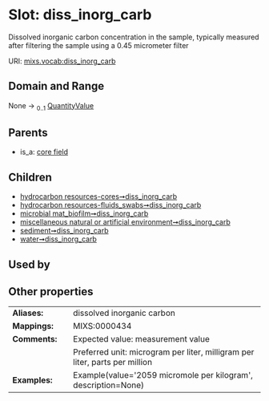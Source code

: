 
# Slot: diss_inorg_carb


Dissolved inorganic carbon concentration in the sample, typically measured after filtering the sample using a 0.45 micrometer filter

URI: [mixs.vocab:diss_inorg_carb](https://w3id.org/mixs/vocab/diss_inorg_carb)


## Domain and Range

None &#8594;  <sub>0..1</sub> [QuantityValue](QuantityValue.md)

## Parents

 *  is_a: [core field](core_field.md)

## Children

 *  [hydrocarbon resources-cores➞diss_inorg_carb](hydrocarbon_resources_cores_diss_inorg_carb.md)
 *  [hydrocarbon resources-fluids_swabs➞diss_inorg_carb](hydrocarbon_resources_fluids_swabs_diss_inorg_carb.md)
 *  [microbial mat_biofilm➞diss_inorg_carb](microbial_mat_biofilm_diss_inorg_carb.md)
 *  [miscellaneous natural or artificial environment➞diss_inorg_carb](miscellaneous_natural_or_artificial_environment_diss_inorg_carb.md)
 *  [sediment➞diss_inorg_carb](sediment_diss_inorg_carb.md)
 *  [water➞diss_inorg_carb](water_diss_inorg_carb.md)

## Used by


## Other properties

|  |  |  |
| --- | --- | --- |
| **Aliases:** | | dissolved inorganic carbon |
| **Mappings:** | | MIXS:0000434 |
| **Comments:** | | Expected value: measurement value |
|  | | Preferred unit: microgram per liter, milligram per liter, parts per million |
| **Examples:** | | Example(value='2059 micromole per kilogram', description=None) |

